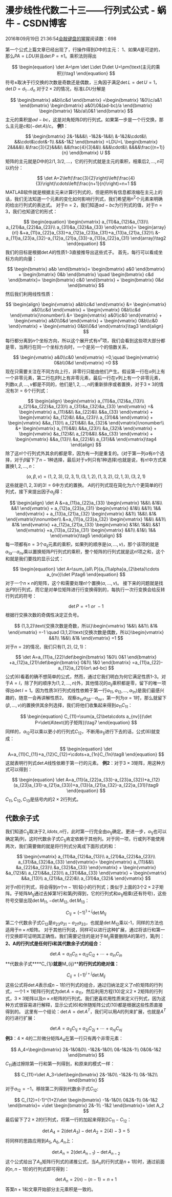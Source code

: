 
# 漫步线性代数二十三——行列式公式 - 蜗牛 - CSDN博客


2016年09月19日 21:36:54[会敲键盘的猩猩](https://me.csdn.net/u010182633)阅读数：698


第一个公式上篇文章已经出现了，行操作得到$D$中的主元：
1、如果$A$是可逆的，那么$PA=LDU$并且$\det P=\pm 1$。乘积法则得出

$$
\begin{equation}
\det A=\pm \det L\det D\det U=\pm(\text{主元的乘积})\tag1
\end{equation}
$$
符号$\pm$取决于行交换的次数是奇数还是偶数，三角因子满足$\det L=\det U=1$，$\det D=d_1\ldots d_n$
对于$2\times 2$的情况，标准$LDU$分解是

$$
\begin{bmatrix}
a&b\\c&d
\end{bmatrix}
=\begin{bmatrix}
1&0\\c/a&1
\end{bmatrix}
\begin{bmatrix}
a&0\\0&(ad-bc)/a
\end{bmatrix}
\begin{bmatrix}
1&b/a\\0&1
\end{bmatrix}
$$
主元的乘积是$ad-bc$，这是对角矩阵$D$的行列式。如果第一步是一个行交换，那么主元是$c$和$(-\det A)/c$。
**例1**：

$$
\begin{bmatrix}
2&-1&&&\\
-1&2&-1&&\\
&-1&2&\cdot&\\
&&\cdot&\cdot&-1\\
&&&-1&2
\end{bmatrix}
=LDU=L
\begin{bmatrix}
2&&&&\\
&\frac{3}{2}&&&\\
&&\frac{4}{3}&&\\
&&&\cdot&\\
&&&&\frac{(n+1)}{n}
\end{bmatrix}
U
$$
矩阵的主元就是$D$中的$2/1,3/2,\ldots$，它的行列式就是主元的乘积，相乘后$2,\ldots,n$可以约分：

$$
\det A=2\left(\frac{3}{2}\right)\left(\frac{4}{3}\right)\cdots\left(\frac{n+1}{n}\right)=n+1
$$
MATLAB软件就是根据主元来计算行列式的，但是把所有信息都浓缩在主元上的话，我们无法知道一个元素的变化如何影响行列式，我们希望用$n^2$个元素来明确的给出行列式的表达式。
对于$n=2$，我们知道$ad-bc$为行列式的值，对于$n=3$，我们也知道它的形式：

$$
\begin{equation}
\begin{vmatrix}
a_{11}&a_{12}&a_{13}\\
a_{21}&a_{22}&a_{23}\\
a_{31}&a_{32}&a_{33}
\end{vmatrix}=
\begin{array}{rl}
&+a_{11}a_{22}a_{33}+a_{12}a_{23}a_{31}+a_{13}a_{21}a_{32}\\
&-a_{11}a_{23}a_{32}-a_{12}a_{21}a_{33}-a_{13}a_{22}a_{31}
\end{array}\tag2
\end{equation}
$$
我们的目标是根据$\det A$的性质1-3直接推导出这些式子。
首先，每行可以看成坐标方向的向量：

$$
\begin{bmatrix}
a&b
\end{bmatrix}=
\begin{bmatrix}
a&0
\end{bmatrix}
+
\begin{bmatrix}
0&b
\end{bmatrix}
\quad
\begin{bmatrix}
c&d
\end{bmatrix}=
\begin{bmatrix}
c&0
\end{bmatrix}
+
\begin{bmatrix}
0&d
\end{bmatrix}
$$
然后我们利用线性性质：

$$
\begin{align}
\begin{vmatrix}
a&b\\c&d
\end{vmatrix}
&=
\begin{vmatrix}
a&0\\c&d
\end{vmatrix}
+
\begin{vmatrix}
0&b\\c&d
\end{vmatrix}\nonumber\\
&=
\begin{vmatrix}
a&0\\c&0
\end{vmatrix}
+
\begin{vmatrix}
a&0\\0&d
\end{vmatrix}
+
\begin{vmatrix}
0&b\\c&0
\end{vmatrix}
+
\begin{vmatrix}
0&b\\0&d
\end{vmatrix}\tag3
\end{align}
$$
每行都分离到$n$个坐标方向，所以这个展开式有$n^n$项，我们会看到这些项大部分都是零，当两行在同一个坐标方向时，一个是另一个的倍数关系，

$$
\begin{vmatrix}
a&0\\c&0
\end{vmatrix}
=0,\quad
\begin{vmatrix}
0&b\\0&d
\end{vmatrix}
=0
$$
现在只需要关注在不同方向上行，非零行只能由他们产生。假设第一行在$\alpha$列上有一个非零元素，第二行在$\beta$列上有非零元素，最后一行在$v$列上有一个非零元素，列数$\alpha,\beta,\ldots,v$都是不同的，他们是$1,2,\ldots,n$的重新排序或者置换，对于$3\times 3$的情况有$3!=6$个行列式：

$$
\begin{align}
\begin{vmatrix}
a_{11}&a_{12}&a_{13}\\
a_{21}&a_{22}&a_{23}\\
a_{31}&a_{32}&a_{33}
\end{vmatrix}
=&
\begin{vmatrix}
a_{11}&&\\
&a_{22}&\\
&&a_{33}
\end{vmatrix}
+
\begin{vmatrix}
&a_{12}&\\
&&a_{23}\\
a_{31}&&
\end{vmatrix}
+
\begin{vmatrix}
&&a_{13}\\
a_{21}&&\\
&a_{32}&
\end{vmatrix}\nonumber\\
&+
\begin{vmatrix}
a_{11}&&\\
&&a_{23}\\
&a_{32}&
\end{vmatrix}
+
\begin{vmatrix}
&a_{12}&\\
a_{21}&&\\
&&a_{33}
\end{vmatrix}
+
\begin{vmatrix}
&&a_{13}\\
&a_{22}&\\
a_{31}&&
\end{vmatrix}\tag4
\end{align}
$$
除了这$n!$个行列式外其余的都是零，因为有一列是重复的。(对于第一列$\alpha$有$n$个选择，对于$\beta$留下了$n-1$种选择，最后对于$v$列只有1种选择)也就是说，有$n!$中方式来置换$1,2,\ldots,n$：

$$
(\alpha,\beta,v)=(1,2,3),(2,3,1),(3,1,2),(1,3,2),(2,1,3),(3,2,1)
$$
这些就是$(1,2,3)$的$3!=6$中方式的置换。
$A$的行列式现在简化为六个更简单的行列式，接下来提出因子$a_{ij}$得：

$$
\begin{align}
\det A
&=a_{11}a_{22}a_{33}
\begin{vmatrix}
1&&\\
&1&\\
&&1
\end{vmatrix}
+
a_{12}a_{23}a_{31}
\begin{vmatrix}
&1&\\
&&1\\
1&&
\end{vmatrix}
+
a_{13}a_{21}a_{32}
\begin{vmatrix}
&&1\\
1&&\\
&1&
\end{vmatrix}\nonumber\\
&+a_{11}a_{23}a_{32}
\begin{vmatrix}
1&&\\
&&1\\
&1&
\end{vmatrix}
+a_{12}a_{21}a_{33}
\begin{vmatrix}
&1&\\
1&&\\
&&1
\end{vmatrix}
+a_{13}a_{22}a_{31}
\begin{vmatrix}
&&1\\
&1&\\
1&&
\end{vmatrix}\tag5
\end{align}
$$
每一项都有$n=3$个$a_{ij}$元素的乘积，如果列的顺序是$(\alpha,\ldots,v)$，那个该项的就是$a_{1\alpha}\cdots a_{nv}$乘以置换矩阵$P$行列式的乘积，整个矩阵的行列式就是这$n!$项之和，这个和就是我们要找的显示公式：

$$
\begin{equation}
\det A=\sum_{all\ P}(a_{1\alpha}a_{2\beta}\cdots a_{nv})\det P\tag6
\end{equation}
$$
对于一个$n\times n$的矩阵，这个和需要处理$n!$个置换$(\alpha,\ldots,v)$。
接下来的问题就是找出$P$的行列式，而它是对单位矩阵进行行变换得到的，每执行一次行变换会给反转行列式的符号：

$$
\det P=+1\ or\ -1
$$
根据行交换次数的奇偶性决定正负号。

$$
(1,3,2)\text{交换次数是奇数，所以}\begin{vmatrix}
1&&\\
&&1\\
&1&
\end{vmatrix}
=-1
\quad
(3,1,2)\text{交换次数是偶数，所以}\begin{vmatrix}
&&1\\
1&&\\
&1&
\end{vmatrix}
=1
$$
对于$n=2$的情况，我们只有$(1,2),(2,1)$：

$$
\det A=a_{11}a_{22}\det\begin{bmatrix}
1&0\\
0&1
\end{bmatrix}
+a_{12}a_{21}\det\begin{bmatrix}
0&1\\
1&0
\end{bmatrix}
=a_{11}a_{22}-a_{12}a_{21}(or\ ad-bc)
$$
公式(6)看着的确不想简单的公式，然而，通过它我们明白为何它满足性质1-3。对于$A=I$，除了列的顺序为$(1,2,\ldots,n)$外，其他情况的$a_{ij}$乘积都是零，留下的唯一项得出$\det I=1$。因为性质3(行列式线性依赖于第一行$a_{11},a_{12},\ldots,a_{1n}$)是我们最感兴趣的，随意一会再讲解性质2。
观察$a_{1\alpha}a_{2\beta}\cdots a_{nv}$，第一列为$\alpha=1$时，那么就留下$(\beta,\ldots,v)$的置换供其余列选择，我们将他们收集起来得到$a_{11}C_{11}$：

$$
\begin{equation}
C_{11}=\sum(a_{2\beta\cdots a_{nv}})\det P=\det(A\text{的子矩阵})\tag7
\end{equation}
$$
同样的，$a_{12}$可以乘以更小的行列式$C_{12}$，不断用$a_{1j}$进行下去的话，公式(6)就变成：

$$
\begin{equation}
\det A=a_{11}C_{11}+a_{12}C_{12}+\cdots+a_{1n}C_{1n}\tag8
\end{equation}
$$
这就表明行列式$\det A$线性依赖于第一行的元素。
**例2**：对于$3\times 3$矩阵，用这种方式可以得到：

$$
\begin{equation}
\det A=a_{11}(a_{22}a_{33}-a_{23}a_{32})+a_{12}(a_{23}a_{31}-a_{21}a_{33})+a_{13}(a_{21}a_{32}-a_{22}a_{31})\tag9
\end{equation}
$$
$C_{11},C_{12},C_{13}$是括号内的$2\times 2$行列式。
## 代数余子式
我们知道$C_{1j}$取决于$2,ldots,n$行，此时第一行完全由$a_{1j}$确定。更进一步，$a_{1j}$也可以确定第$j$列，这时代数余子式$C_{1j}$肯定依赖于其他列。对于同一项，行或列不能使用两次，我们需要做的就是将行列式分离成下面形式的和：

$$
\begin{vmatrix}
a_{11}&a_{12}&a_{13}\\
a_{21}&a_{22}&a_{23}\\
a_{31}&a_{32}&a_{33}
\end{vmatrix}=
\begin{vmatrix}
a_{11}&&\\
&a_{22}&a_{23}\\
&a_{32}&a_{33}
\end{vmatrix}
+
\begin{vmatrix}
&a_{12}&\\
a_{21}&&a_{23}\\
a_{31}&&a_{33}
\end{vmatrix}
+
\begin{vmatrix}
&&a_{13}\\
a_{21}&a_{22}&\\
a_{31}&a_{32}&
\end{vmatrix}
$$
对于$n$阶行列式，将会得到$n$个$n-1$阶较小的行列式；类似于上面的3个$2\times 2$子矩阵。子矩阵$M_{1j}$通过去掉第1行和第$j$列得到，它的行列式和$a_{1j}$相乘(还有符号)，这些符号交替出现$\det M_{11},-\det M_{12},\det M_{13}$：

$$
C_{1j}=(-1)^{1+j}\det M_{1j}
$$
第二个代数余子式$C_{12}$是$a_{23}a_{31}-a_{21}a_{33}$，也就是$\det M_{12}$乘以-1，同样的方法也适用于$n\times n$矩阵。
对于其他行列说，同样可以进行这种扩展，通过将该行和第一行交换即可证明其正确性。我们需要记住的是对于$M_{ij}$需要删除$A$的第$i$行，第$j$列：
**2、****A****的行列式是任何行****i****和其代数余子式的组合：**

$$
\begin{equation}
\det A=a_{i1}C_{i1}+a_{i2}C_{i2}+\cdots+a_{in}C_{in}\tag{10}
\end{equation}
$$
**代数余子式****C_{1j}****就是****M_{ij}****的行列式的绝对值：**

$$
\begin{equation}
C_{ij}=(-1)^{i+j}\det M_{ij}\tag{11}
\end{equation}
$$
这些公式将$\det A$表示成$n-1$阶行列式的组合，通过归纳法定义了$n$阶矩阵的行列式，一个$1\times 1$矩阵行列式为$\det A=a_{11}$，然后利用方程(10)定义$2\times 2$矩阵的行列式，$3\times 3$矩阵以及$n\times n$矩阵的行列式。我们更喜欢用性质来定义行列式，因为这种方式很容易进行解释，显示公式(6)和伴随矩阵公式(10)都是根据这些性质直接得到的。
这里有一个结论：$\det A=\det A^{T}$，我们可以用$A$的列来扩展，也就是$A^{T}$的行进行扩展：

$$
\begin{equation}
\det A=a_{1j}C_{1j}+a_{2j}C_{2j}+\cdots+a_{nj}C_{nj}\tag{12}
\end{equation}
$$
**例3**：$4\times 4$的二阶微分矩阵$A_4$在第一行只有两个非零元素：

$$
A_4=\begin{bmatrix}
2&-1&0&0\\
-1&2&-1&0\\
0&-1&2&-1\\
0&0&-1&2
\end{bmatrix}
$$
$C_{11}$通过擦除第一行和第一列得到，和原来的模式一样：

$$
C_{11}=\det A_3=\det\begin{bmatrix}
2&-1&0\\
-1&2&-1\\
0&-1&2\\
\end{bmatrix}
$$
对于$a_{12}=-1$，移除第二列得到代数余子式$C_{12}$:

$$
C_{12}=(-1)^{1+2}\det
\begin{bmatrix}
-1&-1&0\\
0&2&-1\\
0&-1&2
\end{bmatrix}=
+\det
\begin{bmatrix}
2&-1\\
-1&2
\end{bmatrix}=
\det A_2
$$
最后留下了$2\times 2$的行列式，将第一行的加起来得到$2C_{11}-C_{12}$：

$$
\det A_4=2(\det A_3)-\det A_2=2(4)-3=5
$$
将同样的思路应用到$A_5,A_6,A_n$上：

$$
\begin{equation}
\det A_n=2(\det A_{n-1})-\det A_{n-2}\tag{13}
\end{equation}
$$
这个公式给出了$A_n$矩阵行列式的递推公式，当$A_n$的行列式是$n+1$阶时，通过前面的$n,n-1$阶的行列式即可得到：

$$
\det A_n=2(n)-(n-1)=n+1
$$
答案$n+1$和文章开始部分主元乘积是一致的。

